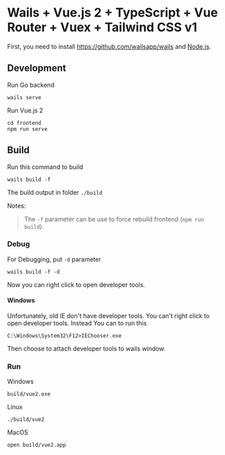 # Wails + Vue.js 2 + TypeScript + Vue Router + Vuex + Tailwind CSS v1

First, you need to install https://github.com/wailsapp/wails and [Node.js](https://nodejs.org/en/).

## Development

Run Go backend
```
wails serve
```

Run Vue.js 2
```
cd frontend
npm run serve
```

## Build

Run this command to build
```
wails build -f
```

The build output in folder `./build`

Notes:
> The `-f` parameter can be use to force rebuild frontend (`npm run build`).

### Debug

For Debugging, put `-d` parameter
```
wails build -f -d
```

Now you can right click to open developer tools.

#### Windows

Unfortunately, old IE don't have developer tools. You can't right click to open developer tools. Instead You can to run this
```
C:\Windows\System32\F12>IEChooser.exe
```

Then choose to attach developer tools to wails window.

### Run

Windows
```
build/vue2.exe
```

Linux
```
./build/vue2
```

MacOS
```
open build/vue2.app
```
